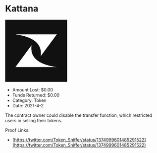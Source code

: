# Kattana
![Kattana](/rektimages/Kattana.png)
- Amount Lost: $0.00
- Funds Returned: $0.00
- Category: Token
- Date: 2021-4-2

The contract owner could disable the transfer function, which restricted users in selling their tokens.


Proof Links:
- [https://twitter.com/Token_Sniffer/status/1374999601485291522](https://twitter.com/Token_Sniffer/status/1374999601485291522)


